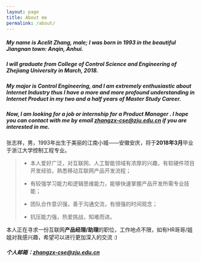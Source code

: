 ```yaml
---
layout: page
title: About me
permalink: /about/
---
```


##### My name is Acelit Zhang, male; I was born in 1993 in the beautiful Jiangnan town: Anqin, Anhui.
##### I will graduate from College of Control Science and Engineering of Zhejiang University in March, 2018.
##### My major is Control Engineering, and I am extremely enthusiastic about Internet Industry thus I have a  more and more profound understanding in Internet Product in my two and a half years of Master Study Career.
##### Now, I am looking for a job or internship for a ***Product Manager*** . I hope you can contact with me by email *zhangzx-cse@zju.edu.cn* if you are interested in me.

张志祥，男，1993年出生于美丽的江南小城——安徽安庆，将于**2018年3月**毕业于浙江大学控制工程专业。

> - 本人爱好广泛，对互联网、人工智能领域有浓厚的兴趣，有软硬件项目开发经验，熟悉移动互联网产品开发流程； 
> 
> - 有较强学习能力和逻辑思维能力，能够快速掌握产品开发所需专业技能； 
> - 团队合作意识强，善于沟通交流，有很强的时间观念； 
> - 抗压能力强，热爱挑战，知难而进。

本人正在寻求一份互联网**产品经理/助理**的职位，工作地点不限，如有HR哥哥/姐姐对我感兴趣，希望可以进行更加深入的交流 :)

##### 个人邮箱：*zhangzx-cse@zju.edu.cn*




